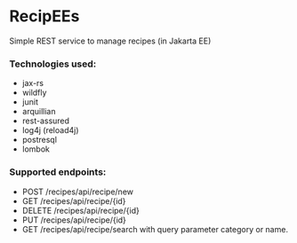 # RecipEEs
Simple REST service to manage recipes (in Jakarta EE)

### Technologies used:
- jax-rs
- wildfly
- junit
- arquillian
- rest-assured
- log4j (reload4j)
- postresql
- lombok

### Supported endpoints:
- POST /recipes/api/recipe/new
- GET /recipes/api/recipe/{id}
- DELETE /recipes/api/recipe/{id}
- PUT /recipes/api/recipe/{id}
- GET /recipes/api/recipe/search with query parameter category or name.

